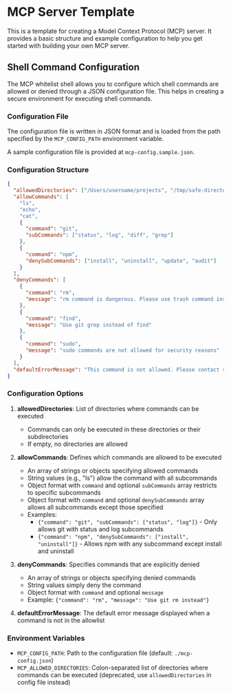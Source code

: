 # MCP Server Template

This is a template for creating a Model Context Protocol (MCP) server. It provides a basic structure and example configuration to help you get started with building your own MCP server.

## Shell Command Configuration

The MCP whitelist shell allows you to configure which shell commands are allowed or denied through a JSON configuration file. This helps in creating a secure environment for executing shell commands.

### Configuration File

The configuration file is written in JSON format and is loaded from the path specified by the `MCP_CONFIG_PATH` environment variable.

A sample configuration file is provided at `mcp-config.sample.json`.

### Configuration Structure

```json
{
  "allowedDirectories": ["/Users/username/projects", "/tmp/safe-directory"],
  "allowCommands": [
    "ls",
    "echo",
    "cat",
    {
      "command": "git",
      "subCommands": ["status", "log", "diff", "grep"]
    },
    {
      "command": "npm",
      "denySubCommands": ["install", "uninstall", "update", "audit"]
    }
  ],
  "denyCommands": [
    {
      "command": "rm",
      "message": "rm command is dangerous. Please use trash command instead"
    },
    {
      "command": "find",
      "message": "Use git grep instead of find"
    },
    {
      "command": "sudo",
      "message": "sudo commands are not allowed for security reasons"
    }
  ],
  "defaultErrorMessage": "This command is not allowed. Please contact system administrator."
}
```

### Configuration Options

1. **allowedDirectories**: List of directories where commands can be executed

   - Commands can only be executed in these directories or their subdirectories
   - If empty, no directories are allowed

2. **allowCommands**: Defines which commands are allowed to be executed

   - An array of strings or objects specifying allowed commands
   - String values (e.g., "ls") allow the command with all subcommands
   - Object format with `command` and optional `subCommands` array restricts to specific subcommands
   - Object format with `command` and optional `denySubCommands` array allows all subcommands except those specified
   - Examples:
     - `{"command": "git", "subCommands": ["status", "log"]}` - Only allows git with status and log subcommands
     - `{"command": "npm", "denySubCommands": ["install", "uninstall"]}` - Allows npm with any subcommand except install and uninstall

3. **denyCommands**: Specifies commands that are explicitly denied

   - An array of strings or objects specifying denied commands
   - String values simply deny the command
   - Object format with `command` and optional `message`
   - Example: `{"command": "rm", "message": "Use git rm instead"}`

4. **defaultErrorMessage**: The default error message displayed when a command is not in the allowlist

### Environment Variables

- `MCP_CONFIG_PATH`: Path to the configuration file (default: `./mcp-config.json`)
- `MCP_ALLOWED_DIRECTORIES`: Colon-separated list of directories where commands can be executed (deprecated, use `allowedDirectories` in config file instead)
